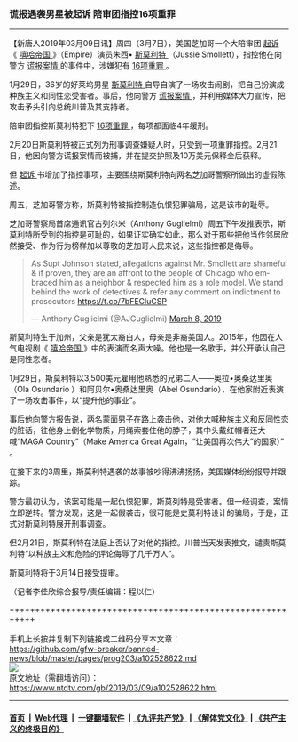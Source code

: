 ### 谎报遇袭男星被起诉 陪审团指控16项重罪
------------------------

<div class="post_content" itemprop="articleBody">
 <p>
  【新唐人2019年03月09日讯】周四（3月7日），美国芝加哥一个大陪审团
  <a href="https://www.ntdtv.com/gb/起诉.htm">
   起诉
  </a>
  《
  <a href="https://www.ntdtv.com/gb/嘻哈帝国.htm">
   嘻哈帝国
  </a>
  》（Empire）演员朱西•
  <a href="https://www.ntdtv.com/gb/斯莫利特.htm">
   斯莫利特
  </a>
  （Jussie Smollett），指控他在向警方
  <a href="https://www.ntdtv.com/gb/谎报案情.htm">
   谎报案情
  </a>
  的事件中，涉嫌犯有
  <a href="https://www.ntdtv.com/gb/16项重罪.htm">
   16项重罪
  </a>
  。
 </p>
 <p>
  1月29日，36岁的好莱坞男星
  <a href="https://www.ntdtv.com/gb/斯莫利特.htm">
   斯莫利特
  </a>
  自导自演了一场攻击闹剧，把自己扮演成种族主义和同性恋受害者。事后，他向警方
  <a href="https://www.ntdtv.com/gb/谎报案情.htm">
   谎报案情
  </a>
  ，并利用媒体大力宣传，把攻击矛头引向总统川普及其支持者。
 </p>
 <p>
  陪审团指控斯莫利特犯下
  <a href="https://www.ntdtv.com/gb/16项重罪.htm">
   16项重罪
  </a>
  ，每项都面临4年缓刑。
 </p>
 <p>
  2月20日斯莫利特被正式列为刑事调查嫌疑人时，只受到一项重罪指控。2月21日，他因向警方谎报案情而被捕，并在提交护照及10万美元保释金后获释。
 </p>
 <p>
  但
  <a href="https://www.ntdtv.com/gb/起诉.htm">
   起诉
  </a>
  书增加了指控事项，主要围绕斯莫利特向两名芝加哥警察所做出的虚假陈述。
 </p>
 <p>
  周五，芝加哥警方称，斯莫利特被指控制造仇恨犯罪骗局，这是该市的耻辱。
 </p>
 <p>
  芝加哥警察局首席通讯官古列尔米（Anthony Guglielmi）周五下午发推表示，斯莫利特所受到的指控是可耻的，如果证实确实如此，那么对于那些把他当作邻居欣然接受、作为行为榜样加以尊敬的芝加哥人民来说，这些指控都是侮辱。
 </p>
 <blockquote class="twitter-tweet" data-dnt="true" data-width="500">
  <p dir="ltr" lang="en">
   As Supt Johnson stated, allegations against Mr. Smollett are shameful &amp; if proven, they are an affront to the people of Chicago who embraced him as a neighbor &amp; respected him as a role model. We stand behind the work of detectives &amp; refer any  comment on indictment to prosecutors
   <a href="https://t.co/7bFECluCSP">
    https://t.co/7bFECluCSP
   </a>
  </p>
  <p>
   — Anthony Guglielmi (@AJGuglielmi)
   <a href="https://twitter.com/AJGuglielmi/status/1104163428674035714?ref_src=twsrc%5Etfw">
    March 8, 2019
   </a>
  </p>
 </blockquote>
 <p>
  <script async="" charset="utf-8" src="https://platform.twitter.com/widgets.js">
  </script>
 </p>
 <p>
  斯莫利特生于加州，父亲是犹太裔白人，母亲是非裔美国人。2015年，他因在人气电视剧《
  <a href="https://www.ntdtv.com/gb/嘻哈帝国.htm">
   嘻哈帝国
  </a>
  》中的表演而名声大噪。他也是一名歌手，并公开承认自己是同性恋者。
 </p>
 <p>
  1月29日，斯莫利特以3,500美元雇用他熟悉的兄弟二人——奥拉•奥桑达里奥（Ola Osundario ）和阿贝尔•奥桑达里奥（Abel Osundario），在他家附近表演了一场攻击事件，以“提升他的事业”。
 </p>
 <p>
  事后他向警方报告说，两名蒙面男子在路上袭击他，对他大喊种族主义和反同性恋的脏话，往他身上倒化学物质，用绳索套住他的脖子，其中头戴红帽者还大喊“MAGA Country”（Make America Great Again，“让美国再次伟大”的国家）” 。
 </p>
 <p>
  在接下来的3周里，斯莫利特遇袭的故事被吵得沸沸扬扬，美国媒体纷纷报导并跟踪。
 </p>
 <p>
  警方最初认为，该案可能是一起仇恨犯罪，斯莫列特是受害者。但一经调查，案情立即逆转。警方发现，这是一起假袭击，很可能是史莫利特设计的骗局，于是，正式对斯莫利特展开刑事调查。
 </p>
 <p>
  但2月21日，斯莫利特在法庭上否认了对他的指控。川普当天发表推文，谴责斯莫利特“以种族主义和危险的评论侮辱了几千万人”。
 </p>
 <p>
  斯莫利特将于3月14日接受提审。
 </p>
 <p>
  （记者李佳欣综合报导/责任编辑：程以仁）
 </p>
 <div class="single_ad">
 </div>
</div>

+++++++++++++++++++++++++++++++++++++++++++++++++++++++++++<br/><br/>
手机上长按并复制下列链接或二维码分享本文章：<br/>
https://github.com/gfw-breaker/banned-news/blob/master/pages/prog203/a102528622.md <br/>
<a href='https://github.com/gfw-breaker/banned-news/blob/master/pages/prog203/a102528622.md'><img src='https://github.com/gfw-breaker/banned-news/blob/master/pages/prog203/a102528622.md.png'/></a> <br/>
原文地址（需翻墙访问）：https://www.ntdtv.com/gb/2019/03/09/a102528622.html


------------------------
#### [首页](https://github.com/gfw-breaker/banned-news/blob/master/README.md) &nbsp;|&nbsp; [Web代理](https://github.com/labour-camp/helloworld) &nbsp;|&nbsp; [一键翻墙软件](https://github.com/gfw-breaker/nogfw/blob/master/README.md) &nbsp;| [《九评共产党》](https://github.com/gfw-breaker/9ping.md/blob/master/README.md#九评之一评共产党是什么) | [《解体党文化》](https://github.com/gfw-breaker/jtdwh.md/blob/master/README.md) | [《共产主义的终极目的》](https://github.com/gfw-breaker/gczydzjmd.md/blob/master/README.md)

